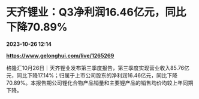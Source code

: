 # 天齐锂业：Q3净利润16.46亿元，同比下降70.89%

**2023-10-26 12:14**

**https://www.gelonghui.com/live/1265269**

格隆汇10月26日｜天齐锂业发布第三季度报告，第三季度实现营业收入85.76亿元，同比下降17.14%；归属于上市公司股东的净利润16.46亿元，同比下降70.89%。本报告期公司锂化合物产品销量和主要锂产品的销售均价均较上年同期下降。